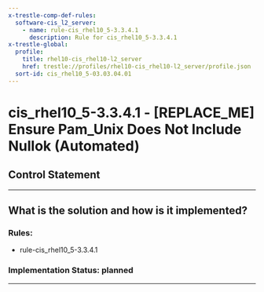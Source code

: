 ```yaml
---
x-trestle-comp-def-rules:
  software-cis_l2_server:
    - name: rule-cis_rhel10_5-3.3.4.1
      description: Rule for cis_rhel10_5-3.3.4.1
x-trestle-global:
  profile:
    title: rhel10-cis_rhel10-l2_server
    href: trestle://profiles/rhel10-cis_rhel10-l2_server/profile.json
  sort-id: cis_rhel10_5-03.03.04.01
---
```


# cis_rhel10_5-3.3.4.1 - \[REPLACE_ME\] Ensure Pam_Unix Does Not Include Nullok (Automated)

## Control Statement

______________________________________________________________________

## What is the solution and how is it implemented?

<!-- For implementation status enter one of: implemented, partial, planned, alternative, not-applicable -->

<!-- Note that the list of rules under ### Rules: is read-only and changes will not be captured after assembly to JSON -->

<!-- Add control implementation description here for control: cis_rhel10_5-3.3.4.1 -->

### Rules:

  - rule-cis_rhel10_5-3.3.4.1

### Implementation Status: planned

______________________________________________________________________
